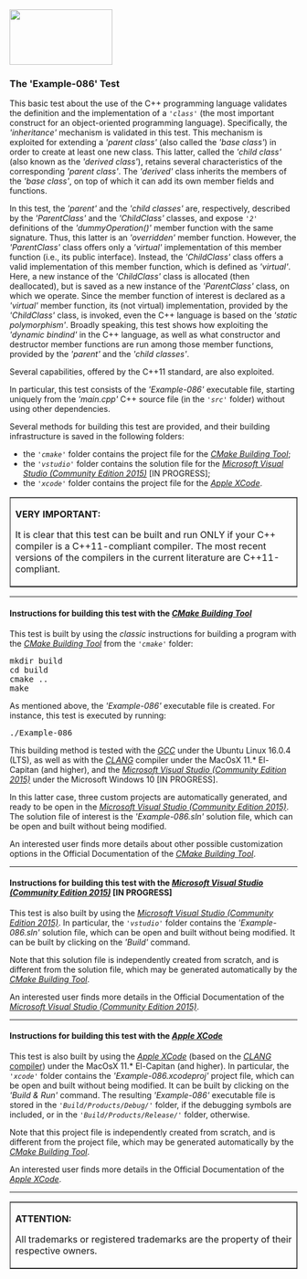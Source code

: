 <IMG src="http://davidcanino.github.io/img/logo-sun.jpg" border="0" width="180" height="97">

<H3>The 'Example-086' Test</H3>

This basic test about the use of the C++ programming language validates the definition and the implementation of a <code><i>'class'</i></code> (the most important construct for an object-oriented programming language). Specifically, the <i>'inheritance'</i> mechanism is validated in this test. This mechanism is exploited for extending a <i>'parent class'</i> (also called the <i>'base class'</i>) in order to create at least one new class. This latter, called the <i>'child class'</i> (also known as the <i>'derived class'</i>), retains several characteristics of the corresponding <i>'parent class'</i>. The <i>'derived'</i> class inherits the members of the <i>'base class'</i>, on top of which it can add its own member fields and functions.<p>In this test, the <i>'parent'</i> and the <i>'child classes'</i> are, respectively, described by the <i>'ParentClass'</i> and the <i>'ChildClass'</i> classes, and expose <code><i>'2'</i></code> definitions of the <i>'dummyOperation()'</i> member function with the same signature. Thus, this latter is an <i>'overridden'</i> member function. However, the <i>'ParentClass'</i> class offers only a <i>'virtual'</i> implementation of this member function (i.e., its public interface). Instead, the <i>'ChildClass'</i> class offers a valid implementation of this member function, which is defined as <i>'virtual'</i>. Here, a new instance of the <i>'ChildClass'</i> class is allocated (then deallocated), but is saved as a new instance of the <i>'ParentClass'</i> class, on which we operate. Since the member function of interest is declared as a <i>'virtual'</i> member function, its (not virtual) implementation, provided by the <i>'ChildClass'</i> class, is invoked, even the C++ language is based on the <i>'static polymorphism'</i>. Broadly speaking, this test shows how exploiting the <i>'dynamic bindind'</i> in the C++ language, as well as what constructor and destructor member functions are run among those member functions, provided by the <i>'parent'</i> and the <i>'child classes'</i>.<p>Several capabilities, offered by the C++11 standard, are also exploited.<p>In particular, this test consists of the <i>'Example-086'</i> executable file, starting uniquely from the <i>'main.cpp'</i> C++ source file (in the <code><i>'src'</i></code> folder) without using other dependencies.<p>Several methods for building this test are provided, and their building infrastructure is saved in the following folders:<p><ul>
<li>the <i><code>'cmake'</code></i> folder contains the project file for the <i><A href="http://cmake.org">CMake Building Tool</A></i>;</li>
<li>the <i><code>'vstudio'</code></i> folder contains the solution file for the <i><A href="http://www.visualstudio.com/">Microsoft Visual Studio (Community Edition 2015)</A></i> [IN PROGRESS];</li>
<li>the <i><code>'xcode'</code></i> folder contains the project file for the <i><A href="http://developer.apple.com/xcode/">Apple XCode</A></i>.</li></ul><p><table border=1 width=100%><tr><td><p><b>VERY IMPORTANT:</b><p>It is clear that this test can be built and run ONLY if your C++ compiler is a C++11-compliant compiler. The most recent versions of the compilers in the current literature are C++11-compliant.<p></td></tr></table><p><hr><p>

<h4>Instructions for building this test with the <i><A href="http://cmake.org">CMake Building Tool</A></i></h4>

This test is built by using the <i>classic</i> instructions for building a program with the <i><A href="http://cmake.org">CMake Building Tool</A></i> from the <i><code>'cmake'</code></i> folder:
<pre>mkdir build
cd build
cmake ..
make
</pre><p>As mentioned above, the <i>'Example-086'</i> executable file is created. For instance, this test is executed by running:<pre>./Example-086</pre><p>This building method is tested with the <A href="http://gcc.gnu.org/"><i>GCC</i></A> under the Ubuntu Linux 16.0.4 (LTS), as well as with the <A href="http://clang.llvm.org/"><i>CLANG</i></A> compiler under the MacOsX 11.* El-Capitan (and higher), and the <A href="http://www.visualstudio.com/"><i>Microsoft Visual Studio (Community Edition 2015)</i></A> under the Microsoft Windows 10 [IN PROGRESS].

In this latter case, three custom projects are automatically generated, and ready to be open in the <A href="http://www.visualstudio.com/"><i>Microsoft Visual Studio (Community Edition 2015)</i></A>. The solution file of interest is the <i>'Example-086.sln'</i> solution file, which can be open and built without being modified.<p>An interested user finds more details about other possible customization options in the Official Documentation of the <i><A href="http://cmake.org">CMake Building Tool</A></i>.<p><hr><p>

<h4>Instructions for building this test with the <i><A href="http://www.visualstudio.com/">Microsoft Visual Studio (Community Edition 2015)</A></i> [IN PROGRESS]</h4>

This test is also built by using the <A href="http://www.visualstudio.com/"><i>Microsoft Visual Studio (Community Edition 2015)</i></A>. In particular, the <i><code>'vstudio'</code></i> folder contains the <i>'Example-086.sln'</i> solution file, which can be open and built without being modified. It can be built by clicking on the <i>'Build'</i> command.

Note that this solution file is independently created from scratch, and is different from the solution file, which may be generated automatically by the <i><A href="http://cmake.org">CMake Building Tool</A></i>.<p>An interested user finds more details in the Official Documentation of the <i><A href="http://www.visualstudio.com/">Microsoft Visual Studio (Community Edition 2015)</A></i>.<p><hr><p>

<h4>Instructions for building this test with the <i><A href="http://developer.apple.com/xcode/">Apple XCode</A></i></h4>

This test is also built by using the <A href="http://developer.apple.com/xcode/"><i>Apple XCode</i></A> (based on the <A href="http://clang.llvm.org/"><i>CLANG</i> compiler</A>) under the MacOsX 11.* El-Capitan (and higher). In particular, the <i><code>'xcode'</code></i> folder contains the <i>'Example-086.xcodeproj'</i> project file, which can be open and built without being modified. It can be built by clicking on the <i>'Build & Run'</i> command. The resulting <i>'Example-086'</i> executable file is stored in the <i><code>'Build/Products/Debug/'</code></i> folder, if the debugging symbols are included, or in the <i><code>'Build/Products/Release/'</code></i> folder, otherwise.<p>

Note that this project file is independently created from scratch, and is different from the project file, which may be generated automatically by the <i><A href="http://cmake.org">CMake Building Tool</A></i>.<p>An interested user finds more details in the Official Documentation of the <A href="http://developer.apple.com/xcode/"><i>Apple XCode</i></A>.<p><hr><p><table border=1><tr><td><p><b>ATTENTION:</b><p>All trademarks or registered trademarks are the property of their respective owners.</td></tr></table>
